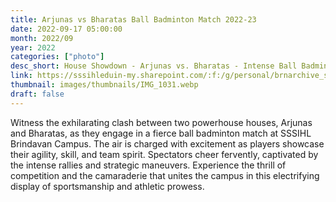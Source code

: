 ```yaml
---
title: Arjunas vs Bharatas Ball Badminton Match 2022-23
date: 2022-09-17 05:00:00
month: 2022/09
year: 2022
categories: ["photo"]
desc_short: House Showdown - Arjunas vs. Bharatas - Intense Ball Badminton Match at SSSIHL Brindavan Campus
link: https://sssihleduin-my.sharepoint.com/:f:/g/personal/brnarchive_sssihl_edu_in/EvxLfOYJj81FoJq5N31ugksBFkkxesHeFjW56UzBOoAXwA?e=GgCZmS
thumbnail: images/thumbnails/IMG_1031.webp
draft: false
---
```


 Witness the exhilarating clash between two powerhouse houses, Arjunas and Bharatas, as they engage in a fierce ball badminton match at SSSIHL Brindavan Campus. The air is charged with excitement as players showcase their agility, skill, and team spirit. Spectators cheer fervently, captivated by the intense rallies and strategic maneuvers. Experience the thrill of competition and the camaraderie that unites the campus in this electrifying display of sportsmanship and athletic prowess.
